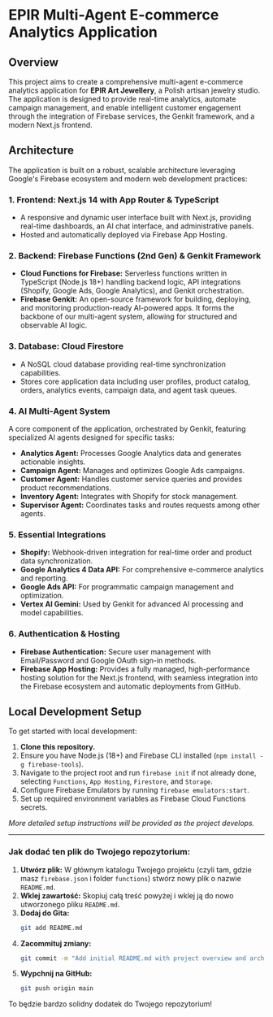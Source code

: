 # EPIR Multi-Agent E-commerce Analytics Application

## Overview

This project aims to create a comprehensive multi-agent e-commerce analytics application for **EPIR Art Jewellery**, a Polish artisan jewelry studio. The application is designed to provide real-time analytics, automate campaign management, and enable intelligent customer engagement through the integration of Firebase services, the Genkit framework, and a modern Next.js frontend.

## Architecture

The application is built on a robust, scalable architecture leveraging Google's Firebase ecosystem and modern web development practices:

### 1. Frontend: Next.js 14 with App Router & TypeScript
- A responsive and dynamic user interface built with Next.js, providing real-time dashboards, an AI chat interface, and administrative panels.
- Hosted and automatically deployed via Firebase App Hosting.

### 2. Backend: Firebase Functions (2nd Gen) & Genkit Framework
- **Cloud Functions for Firebase:** Serverless functions written in TypeScript (Node.js 18+) handling backend logic, API integrations (Shopify, Google Ads, Google Analytics), and Genkit orchestration.
- **Firebase Genkit:** An open-source framework for building, deploying, and monitoring production-ready AI-powered apps. It forms the backbone of our multi-agent system, allowing for structured and observable AI logic.

### 3. Database: Cloud Firestore
- A NoSQL cloud database providing real-time synchronization capabilities.
- Stores core application data including user profiles, product catalog, orders, analytics events, campaign data, and agent task queues.

### 4. AI Multi-Agent System
A core component of the application, orchestrated by Genkit, featuring specialized AI agents designed for specific tasks:
- **Analytics Agent:** Processes Google Analytics data and generates actionable insights.
- **Campaign Agent:** Manages and optimizes Google Ads campaigns.
- **Customer Agent:** Handles customer service queries and provides product recommendations.
- **Inventory Agent:** Integrates with Shopify for stock management.
- **Supervisor Agent:** Coordinates tasks and routes requests among other agents.

### 5. Essential Integrations
- **Shopify:** Webhook-driven integration for real-time order and product data synchronization.
- **Google Analytics 4 Data API:** For comprehensive e-commerce analytics and reporting.
- **Google Ads API:** For programmatic campaign management and optimization.
- **Vertex AI Gemini:** Used by Genkit for advanced AI processing and model capabilities.

### 6. Authentication & Hosting
- **Firebase Authentication:** Secure user management with Email/Password and Google OAuth sign-in methods.
- **Firebase App Hosting:** Provides a fully managed, high-performance hosting solution for the Next.js frontend, with seamless integration into the Firebase ecosystem and automatic deployments from GitHub.

## Local Development Setup

To get started with local development:

1.  **Clone this repository.**
2.  Ensure you have Node.js (18+) and Firebase CLI installed (`npm install -g firebase-tools`).
3.  Navigate to the project root and run `firebase init` if not already done, selecting `Functions`, `App Hosting`, `Firestore`, and `Storage`.
4.  Configure Firebase Emulators by running `firebase emulators:start`.
5.  Set up required environment variables as Firebase Cloud Functions secrets.

_More detailed setup instructions will be provided as the project develops._

---

### **Jak dodać ten plik do Twojego repozytorium:**

1.  **Utwórz plik:** W głównym katalogu Twojego projektu (czyli tam, gdzie masz `firebase.json` i folder `functions`) stwórz nowy plik o nazwie `README.md`.
2.  **Wklej zawartość:** Skopiuj całą treść powyżej i wklej ją do nowo utworzonego pliku `README.md`.
3.  **Dodaj do Gita:**
    ```bash
    git add README.md
    ```
4.  **Zacommituj zmiany:**
    ```bash
    git commit -m "Add initial README.md with project overview and architecture"
    ```
5.  **Wypchnij na GitHub:**
    ```bash
    git push origin main
    ```

To będzie bardzo solidny dodatek do Twojego repozytorium!
